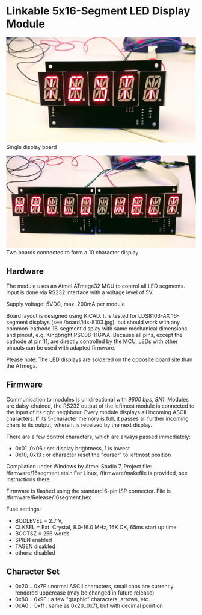 Linkable 5x16-Segment LED Display Module
========================================

![Single 5x16 display board](16seg_1.JPG)
Single display board

![Two boards connected](16seg_2.JPG)
Two boards connected to form a 10 character display


Hardware
--------

The module uses an Atmel ATmega32 MCU to control all LED segments. Input is done via RS232 interface with a voltage level of 5V.

Supply voltage: 5VDC, max. 200mA per module

Board layout is designed using KiCAD. It is tested for LDS8103-AX 16-segment displays (see /board/lds-8103.jpg), but should work with any common-cathode 16-segment display with same mechanical dimensions and pinout, e.g. Kingbright PSC08-11GWA. Because all pins, except the cathode at pin 11, are directly controlled by the MCU, LEDs with other pinouts can be used with adapted firmware.

Please note: The LED displays are soldered on the opposite board site than the ATmega.



Firmware
--------

Communication to modules is unidirectional with _9600 bps, 8N1_. Modules are daisy-chained, the RS232 output of the leftmost module is connected to the input of its right neighbour. Every module displays all incoming ASCII characters. If its 5-character memory is full, it passes all further incoming chars to its output, where it is received by the next display.

There are a few control characters, which are always passed immediately:

 * 0x01..0x06 : set display brightness, 1 is lowest
 * 0x10, 0x13 : <CR> or <LF> character reset the "cursor" to leftmost position
 

Compilation under Windows by Atmel Studio 7, Project file: /firmware/16segment.atsln
For Linux, /firmware/makefile is provided, see instructions there.

Firmware is flashed using the standard 6-pin ISP connector. File is /firmware/Release/16segment.hex

Fuse settings:

 * BODLEVEL = 2.7 V,
 * CLKSEL = Ext. Crystal, 8.0-16.0 MHz, 16K CK, 65ms start up time
 * BOOTSZ = 256 words
 * SPIEN enabled
 * TAGEN disabled
 * others: disabled



Character Set
-------------

 * 0x20 .. 0x7F : normal ASCII characters, small caps are currently rendered uppercase (may be changed in future release)
 * 0x80 .. 0x9F : a few "graphic" characters, arrows, etc.
 * 0xA0 .. 0xff : same as 0x20..0x7f, but with decimal point on

